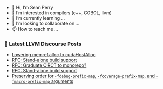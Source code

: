 - 👋 Hi, I’m Sean Perry
- 👀 I’m interested in compilers (c++, COBOL, llvm)
- 🌱 I’m currently learning ...
- 💞️ I’m looking to collaborate on ...
- 📫 How to reach me ...

<!---
s66perry/s66perry is a ✨ special ✨ repository because its `README.md` (this file) appears on your GitHub profile.
You can click the Preview link to take a look at your changes.
--->
### 📕 Latest LLVM Discourse Posts

<!-- DISCOURSE-LLVM:START -->
- [Lowering memref.alloc to cudaHostAlloc](https://discourse.llvm.org/t/lowering-memref-alloc-to-cudahostalloc/62035#post_1)
- [RFC: Stand-alone build support](https://discourse.llvm.org/t/rfc-stand-alone-build-support/61291?page=2#post_38)
- [RFC: Graduate CIRCT to monorepo?](https://discourse.llvm.org/t/rfc-graduate-circt-to-monorepo/61890?page=2#post_35)
- [RFC: Stand-alone build support](https://discourse.llvm.org/t/rfc-stand-alone-build-support/61291?page=2#post_37)
- [Preserving order for `-fdebug-prefix-map`, `-fcoverage-prefix-map`, and `-fmacro-prefix-map` arguments](https://discourse.llvm.org/t/preserving-order-for-fdebug-prefix-map-fcoverage-prefix-map-and-fmacro-prefix-map-arguments/62032#post_2)
<!-- DISCOURSE-LLVM:END -->
